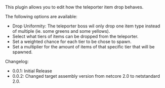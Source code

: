 This plugin allows you to edit how the teleporter item drop behaves.

The following options are available:
 - Drop Uniformity: The teleporter boss wil only drop one item type instead of multiple (ie. some greens and some yellows).
 - Select what tiers of items can be dropped from the teleporter.
 - Set a weighted chance for each tier to be chose to spawn.
 - Set a multiplier for the amount of items of that specific tier that will be spawned.

Changelog:
 - 0.0.1: Initial Release
 - 0.0.2: Changed target assembly version from netcore 2.0 to netstandard 2.0.